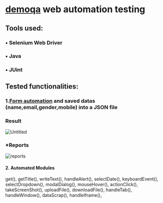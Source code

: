# [demoqa](https://demoqa.com/automation-practice-form) web automation testing

## Tools used:

### • Selenium Web Driver

### • Java

### • JUint





## Tested functionalities:

###  1.[Form automation](https://demoqa.com/automation-practice-form) and saved datas (name,email,gender,mobile) into a JSON file



### Result

![Untitled](https://user-images.githubusercontent.com/102640942/183817088-a8a08dcd-a005-4ff3-9a33-22b0a5cf272d.png)

### *Reports
![reports](https://user-images.githubusercontent.com/102640942/184291545-4a042edc-f501-4e80-a1df-396e9900b1a6.png)




####  2. Automated Modules
get(), 
getTitle(), 
writeText(), 
handleAlert(), 
selectDate(), 
keyboardEvent(), 
selectDropdown(), 
modalDialog(), 
mouseHover(), 
actionClick(), 
takeScreenShot(), 
uploadFile(), 
downloadFile(), 
handleTab(),
handleWindow(), 
dataScrap(),
handleIframe(), 


